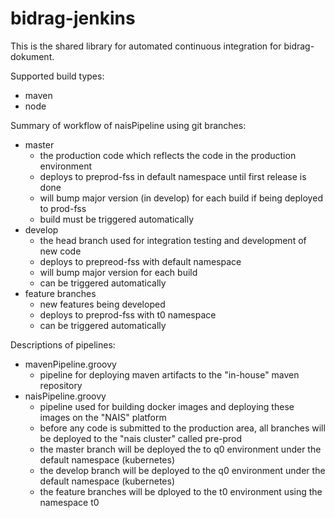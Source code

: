 # bidrag-jenkins

This is the shared library for automated continuous integration for bidrag-dokument.

Supported build types:
- maven
- node

Summary of workflow of naisPipeline using git branches:
- master
  - the production code which reflects the code in the production environment
  - deploys to preprod-fss in default namespace until first release is done
  - will bump major version (in develop) for each build if being deployed to prod-fss
  - build must be triggered automatically
- develop
  - the head branch used for integration testing and development of new code
  - deploys to prepreod-fss with default namespace
  - will bump major version for each build
  - can be triggered automatically
- feature branches
  - new features being developed
  - deploys to preprod-fss with t0 namespace
  - can be triggered automatically

Descriptions of pipelines:
- mavenPipeline.groovy
  - pipeline for deploying maven artifacts to the "in-house" maven repository
- naisPipeline.groovy
  - pipeline used for building docker images and deploying these images on the "NAIS"
   platform
  - before any code is submitted to the production area, all branches will be deployed
   to the "nais cluster" called pre-prod
  - the master branch will be deployed the to q0 environment under the default namespace
   (kubernetes)
  - the develop branch will be deployed to the q0 environment under the default namespace
   (kubernetes)
  - the feature branches will be dployed to the t0 environment using the namespace t0
